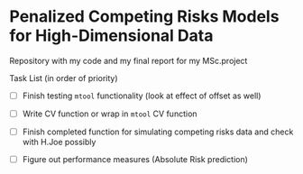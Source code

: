 # Penalized Competing Risks Models for High-Dimensional Data

Repository with my code and my final report for my MSc.project 

Task List (in order of priority)

- [ ] Finish testing `mtool` functionality (look at effect of offset as well)

- [ ] Write CV function or wrap in `mtool` CV function 

- [ ] Finish completed function for simulating competing risks data and check with H.Joe possibly 

- [ ] Figure out performance measures (Absolute Risk prediction)
